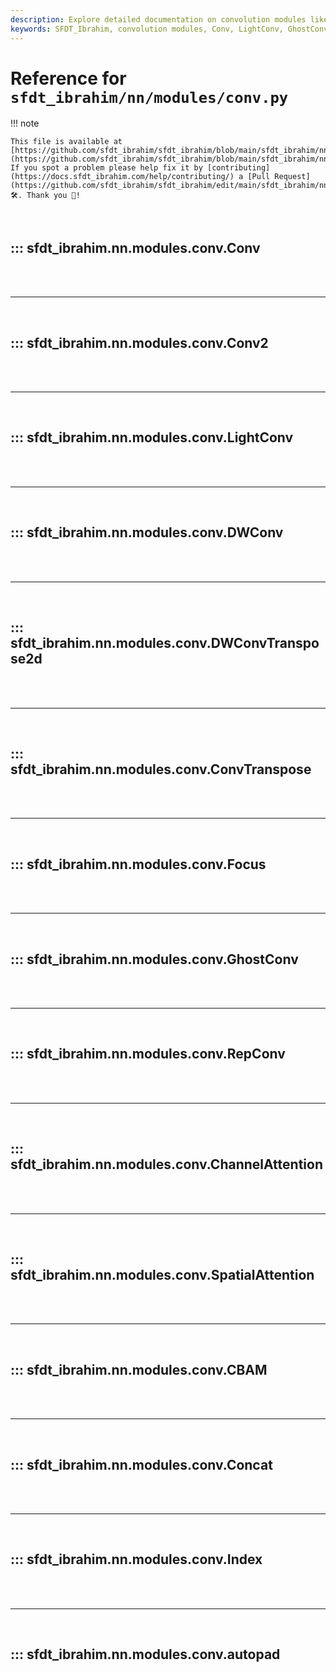 ```yaml
---
description: Explore detailed documentation on convolution modules like Conv, LightConv, GhostConv, and more used in SFDT_Ibrahim models.
keywords: SFDT_Ibrahim, convolution modules, Conv, LightConv, GhostConv, YOLO, deep learning, neural networks
---
```


# Reference for `sfdt_ibrahim/nn/modules/conv.py`

!!! note

    This file is available at [https://github.com/sfdt_ibrahim/sfdt_ibrahim/blob/main/sfdt_ibrahim/nn/modules/conv.py](https://github.com/sfdt_ibrahim/sfdt_ibrahim/blob/main/sfdt_ibrahim/nn/modules/conv.py). If you spot a problem please help fix it by [contributing](https://docs.sfdt_ibrahim.com/help/contributing/) a [Pull Request](https://github.com/sfdt_ibrahim/sfdt_ibrahim/edit/main/sfdt_ibrahim/nn/modules/conv.py) 🛠️. Thank you 🙏!

<br>

## ::: sfdt_ibrahim.nn.modules.conv.Conv

<br><br><hr><br>

## ::: sfdt_ibrahim.nn.modules.conv.Conv2

<br><br><hr><br>

## ::: sfdt_ibrahim.nn.modules.conv.LightConv

<br><br><hr><br>

## ::: sfdt_ibrahim.nn.modules.conv.DWConv

<br><br><hr><br>

## ::: sfdt_ibrahim.nn.modules.conv.DWConvTranspose2d

<br><br><hr><br>

## ::: sfdt_ibrahim.nn.modules.conv.ConvTranspose

<br><br><hr><br>

## ::: sfdt_ibrahim.nn.modules.conv.Focus

<br><br><hr><br>

## ::: sfdt_ibrahim.nn.modules.conv.GhostConv

<br><br><hr><br>

## ::: sfdt_ibrahim.nn.modules.conv.RepConv

<br><br><hr><br>

## ::: sfdt_ibrahim.nn.modules.conv.ChannelAttention

<br><br><hr><br>

## ::: sfdt_ibrahim.nn.modules.conv.SpatialAttention

<br><br><hr><br>

## ::: sfdt_ibrahim.nn.modules.conv.CBAM

<br><br><hr><br>

## ::: sfdt_ibrahim.nn.modules.conv.Concat

<br><br><hr><br>

## ::: sfdt_ibrahim.nn.modules.conv.Index

<br><br><hr><br>

## ::: sfdt_ibrahim.nn.modules.conv.autopad

<br><br>
